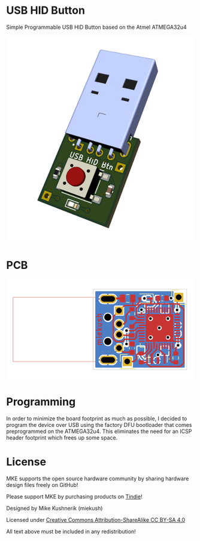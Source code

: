# USB HID Button
Simple Programmable USB HID Button based on the Atmel ATMEGA32u4

![Board Image](https://github.com/miekush/usb-hid-button/blob/main/pcb_ortho.PNG)

# PCB

![Board Image](https://github.com/miekush/usb-hid-button/blob/main/gerber.PNG)

# Programming

In order to minimize the board footprint as much as possible, I decided to program the device over USB using the factory DFU bootloader that comes preprogrammed on the ATMEGA32u4. This eliminates the need for an ICSP header footprint which frees up some space.

# License

MKE supports the open source hardware community by sharing hardware design files freely on GitHub!

Please support MKE by purchasing products on [Tindie](https://www.tindie.com/stores/mkengineering/)!

Designed by Mike Kushnerik (miekush)

Licensed under [Creative Commons Attribution-ShareAlike CC BY-SA 4.0](http://creativecommons.org/licenses/by-sa/4.0/)

All text above must be included in any redistribution!
